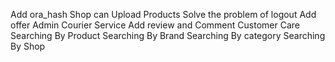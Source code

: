 Add ora_hash
Shop can Upload Products
Solve the problem of logout
Add offer
Admin
Courier Service
Add review and Comment
Customer Care
Searching By Product
Searching By Brand
Searching By category
Searching By Shop